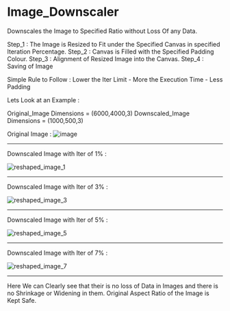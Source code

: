 # Image_Downscaler
Downscales the Image to Specified Ratio without Loss Of any Data.

Step_1 : The Image is Resized to Fit under the Specified Canvas in specified Iteration Percentage.
Step_2 : Canvas is Filled with the Specified Padding Colour.
Step_3 : Alignment of Resized Image into the Canvas.
Step_4 : Saving of Image

Simple Rule to Follow : Lower the Iter Limit - More the Execution Time - Less Padding

Lets Look at an Example : 

Original_Image Dimensions = (6000,4000,3)
Downscaled_Image Dimensions = (1000,500,3)

Original Image :
![image](https://user-images.githubusercontent.com/86544918/183251432-7fda3f67-79bd-49e2-9b23-8e1d5d680733.jpg)
 ___________________________________________________________________________________________________________________
Downscaled Image with Iter of 1% :

![reshaped_image_1](https://user-images.githubusercontent.com/86544918/183251438-4a59b83b-b559-4452-8cac-3acdebc75059.jpg)
 ___________________________________________________________________________________________________________________

Downscaled Image with Iter of 3% :

![reshaped_image_3](https://user-images.githubusercontent.com/86544918/183251444-6e9ca795-c057-4db8-849b-40441816dcf6.jpg)
 ___________________________________________________________________________________________________________________

Downscaled Image with Iter of 5% :

![reshaped_image_5](https://user-images.githubusercontent.com/86544918/183251456-8de909a7-ed72-47cc-b346-13ead84dd39f.jpg)
 ___________________________________________________________________________________________________________________

Downscaled Image with Iter of 7% :

![reshaped_image_7](https://user-images.githubusercontent.com/86544918/183251463-95b80ef8-eab5-4f90-8c75-e6ba943c61a3.jpg)
 ___________________________________________________________________________________________________________________

Here We can Clearly see that their is no loss of Data in Images and there is no Shrinkage or Widening in them. Original Aspect Ratio of the Image is Kept Safe.






